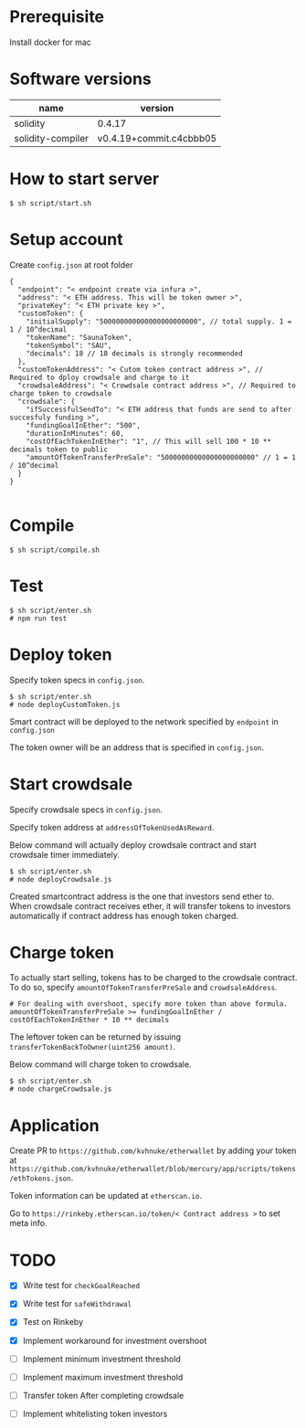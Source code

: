 # Prerequisite

Install docker for mac

# Software versions

 name         | version       |
|--------------|---------------|
| solidity     | 0.4.17        |
| solidity-compiler       | v0.4.19+commit.c4cbbb05 |


# How to start server

```
$ sh script/start.sh
```

# Setup account

Create `config.json` at root folder

```
{
  "endpoint": "< endpoint create via infura >",
  "address": "< ETH address. This will be token owner >",
  "privateKey": "< ETH private key >",
  "customToken": {
    "initialSupply": "500000000000000000000000", // total supply. 1 = 1 / 10^decimal 
    "tokenName": "SaunaToken",
    "tokenSymbol": "SAU",
    "decimals": 18 // 18 decimals is strongly recommended
  },
  "customTokenAddress": "< Cutom token contract address >", // Required to dploy crowdsale and charge to it
  "crowdsaleAddress": "< Crowdsale contract address >", // Required to charge token to crowdsale
  "crowdsale": {
    "ifSuccessfulSendTo": "< ETH address that funds are send to after succesfuly funding >",
    "fundingGoalInEther": "500",
    "durationInMinutes": 60,
    "costOfEachTokenInEther": "1", // This will sell 100 * 10 ** decimals token to public
    "amountOfTokenTransferPreSale": "50000000000000000000000" // 1 = 1 / 10^decimal
  }
}


```

# Compile

```
$ sh script/compile.sh
```

# Test

```
$ sh script/enter.sh
# npm run test
```

# Deploy token

Specify token specs in `config.json`.

```
$ sh script/enter.sh
# node deployCustomToken.js
```

Smart contract will be deployed to the network specified by `endpoint` in `config.json`

The token owner will be an address that is specified in `config.json`.


# Start crowdsale

Specify crowdsale specs in `config.json`.

Specify token address at `addressOfTokenUsedAsReward`.

Below command will actually deploy crowdsale contract and start crowdsale timer immediately.

```
$ sh script/enter.sh
# node deployCrowdsale.js
```

Created smartcontract address is the one that investors send ether to.
When crowdsale contract receives ether, it will transfer tokens to investors automatically if contract address has enough token charged.

# Charge token

To actually start selling, tokens has to be charged to the crowdsale contract.
To do so, specify `amountOfTokenTransferPreSale` and `crowdsaleAddress`.

```
# For dealing with overshoot, specify more token than above formula.
amountOfTokenTransferPreSale >= fundingGoalInEther / costOfEachTokenInEther * 10 ** decimals
```

The leftover token can be returned by issuing `transferTokenBackToOwner(uint256 amount)`. 

Below command will charge token to crowdsale.

```
$ sh script/enter.sh
# node chargeCrowdsale.js
```

# Application

Create PR to `https://github.com/kvhnuke/etherwallet` by adding your token at `https://github.com/kvhnuke/etherwallet/blob/mercury/app/scripts/tokens/ethTokens.json`.

Token information can be updated at `etherscan.io`.

Go to `https://rinkeby.etherscan.io/token/< Contract address >` to set meta info.

# TODO

- [x] Write test for `checkGoalReached`
- [x] Write test for `safeWithdrawal`
- [x] Test on Rinkeby
- [x] Implement workaround for investment overshoot
- [ ] Implement minimum investment threshold 
- [ ] Implement maximum investment threshold 
- [ ] Transfer token After completing crowdsale
- [ ] Implement whitelisting token investors


